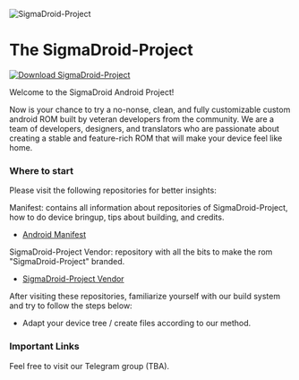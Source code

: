 ![SigmaDroid-Project](https://github.com/SigmaDroid-Project/.github/raw/master/profile/sigma_banner.png)

The SigmaDroid-Project
=============================

[![Download SigmaDroid-Project](https://github.com/SigmaDroid-Project/.github/raw/master/profile/download.png)](https://www.pling.com/p/1619738/)

Welcome to the SigmaDroid Android Project!

Now is your chance to try a no-nonse, clean, and fully customizable custom android ROM built by veteran developers from the community. We are a team of developers, designers, and translators who are passionate about creating a stable and feature-rich ROM that will make your device feel like home.

### Where to start

Please visit the following repositories for better insights:

Manifest: contains all information about repositories of SigmaDroid-Project, how to do device bringup, tips about building, and credits.
- [Android Manifest](https://github.com/SigmaDroid-Project/manifest)

SigmaDroid-Project Vendor: repository with all the bits to make the rom "SigmaDroid-Project" branded.
- [SigmaDroid-Project Vendor](https://github.com/SigmaDroid-Project/vendor_lineage)

After visiting these repositories, familiarize yourself with our build system and try to follow the steps below:

- Adapt your device tree / create files according to our method.

### Important Links

Feel free to visit our Telegram group (TBA).

<!--
- [Telegram Announcements Channel](https://t.me/riceDroidNews)
- [Telegram Discussion Group](https://t.me/riceDroidsupport)
-->
